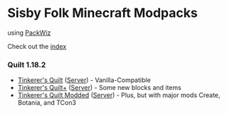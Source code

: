 # Sisby Folk Minecraft Modpacks

using [PackWiz](https://github.com/comp500/packwiz)

Check out the [index](./Installs)

### Quilt 1.18.2

 - [Tinkerer's Quilt](https://sisby-folk.github.io/mc-packs/Installs/Tinkerer's%20Quilt%20(1.18).zip) ([Server](https://sisby-folk.github.io/mc-packs/Installs/Tinkerer's%20Quilt%20(1.18)%20Server.zip)) - Vanilla-Compatible
 - [Tinkerer's Quilt+](https://sisby-folk.github.io/mc-packs/Installs/Tinkerer's%20Quilt%20Plus%20(1.18).zip) ([Server](https://sisby-folk.github.io/mc-packs/Installs/Tinkerer's%20Quilt%20Plus%20(1.18)%20Server.zip)) - Some new blocks and items
 - [Tinkerer's Quilt Modded](https://sisby-folk.github.io/mc-packs/Installs/Tinkerer's%20Quilt%20Modded%20(1.18).zip) ([Server](https://sisby-folk.github.io/mc-packs/Installs/Tinkerer's%20Quilt%20Modded%20(1.18)%20Server.zip)) - Plus, but with major mods Create, Botania, and TCon3